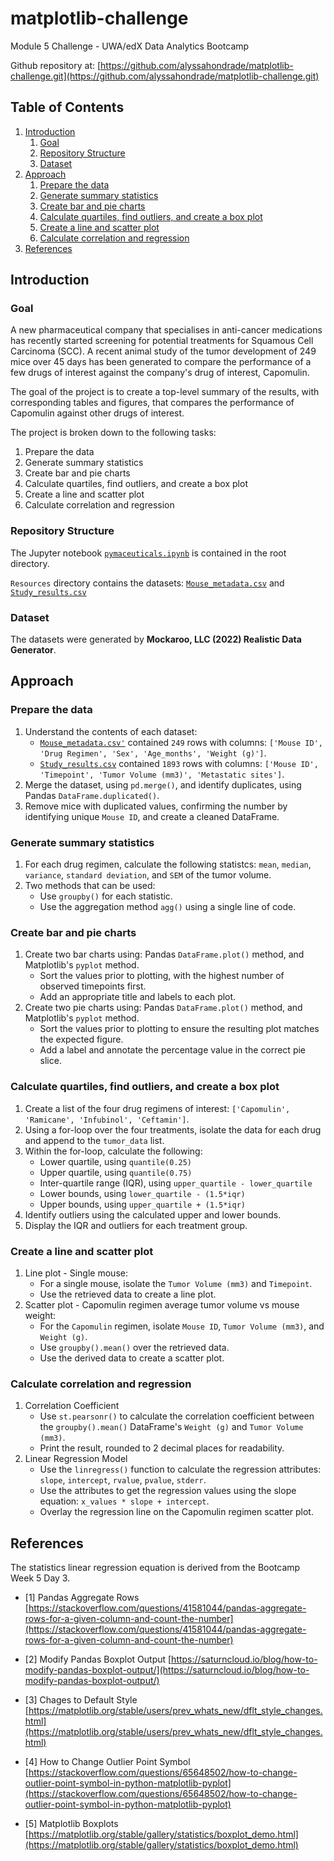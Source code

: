# matplotlib-challenge
Module 5 Challenge - UWA/edX Data Analytics Bootcamp

Github repository at: [https://github.com/alyssahondrade/matplotlib-challenge.git](https://github.com/alyssahondrade/matplotlib-challenge.git)

## Table of Contents
1. [Introduction](https://github.com/alyssahondrade/matplotlib-challenge/blob/main/README.md#introduction)
    1. [Goal](https://github.com/alyssahondrade/matplotlib-challenge/blob/main/README.md#goal)
    2. [Repository Structure](https://github.com/alyssahondrade/matplotlib-challenge/blob/main/README.md#repository-structure)
    3. [Dataset](https://github.com/alyssahondrade/matplotlib-challenge/blob/main/README.md#dataset)
2. [Approach](https://github.com/alyssahondrade/matplotlib-challenge/blob/main/README.md#approach)
    1. [Prepare the data](https://github.com/alyssahondrade/matplotlib-challenge/blob/main/README.md#prepare-the-data)
    2. [Generate summary statistics](https://github.com/alyssahondrade/matplotlib-challenge/blob/main/README.md#generate-summary-statistics)
    3. [Create bar and pie charts](https://github.com/alyssahondrade/matplotlib-challenge/blob/main/README.md#create-bar-and-pie-charts)
    4. [Calculate quartiles, find outliers, and create a box plot](https://github.com/alyssahondrade/matplotlib-challenge/blob/main/README.md#calculate-quartiles-find-outliers-and-create-a-box-plot)
    5. [Create a line and scatter plot](https://github.com/alyssahondrade/matplotlib-challenge/blob/main/README.md#create-a-line-and-scatter-plot)
    6. [Calculate correlation and regression](https://github.com/alyssahondrade/matplotlib-challenge/blob/main/README.md#calculate-correlation-and-regression)
3. [References](https://github.com/alyssahondrade/matplotlib-challenge/blob/main/README.md#references)

## Introduction
### Goal
A new pharmaceutical company that specialises in anti-cancer medications has recently started screening for potential treatments for Squamous Cell Carcinoma (SCC). A recent animal study of the tumor development of 249 mice over 45 days has been generated to compare the performance of a few drugs of interest against the company's drug of interest, Capomulin.

The goal of the project is to create a top-level summary of the results, with corresponding tables and figures, that compares the performance of Capomulin against other drugs of interest.

The project is broken down to the following tasks:
1. Prepare the data
2. Generate summary statistics
3. Create bar and pie charts
4. Calculate quartiles, find outliers, and create a box plot
5. Create a line and scatter plot
6. Calculate correlation and regression

### Repository Structure
The Jupyter notebook [`pymaceuticals.ipynb`](https://github.com/alyssahondrade/matplotlib-challenge/blob/main/pymaceuticals.ipynb) is contained in the root directory.

`Resources` directory contains the datasets: [`Mouse_metadata.csv`](https://github.com/alyssahondrade/matplotlib-challenge/blob/main/Resources/Mouse_metadata.csv) and [`Study_results.csv`](https://github.com/alyssahondrade/matplotlib-challenge/blob/main/Resources/Study_results.csv)

### Dataset
The datasets were generated by **Mockaroo, LLC (2022) Realistic Data Generator**.

## Approach
### Prepare the data
1. Understand the contents of each dataset:
    - [`Mouse_metadata.csv'`](https://github.com/alyssahondrade/matplotlib-challenge/blob/main/Resources/Mouse_metadata.csv) contained `249` rows with columns: `['Mouse ID', 'Drug Regimen', 'Sex', 'Age_months', 'Weight (g)']`.
    - [`Study_results.csv`](https://github.com/alyssahondrade/matplotlib-challenge/blob/main/Resources/Study_results.csv) contained `1893` rows with columns: `['Mouse ID', 'Timepoint', 'Tumor Volume (mm3)', 'Metastatic sites']`.
2. Merge the dataset, using `pd.merge()`, and identify duplicates, using Pandas `DataFrame.duplicated()`.
3. Remove mice with duplicated values, confirming the number by identifying unique `Mouse ID`, and create a cleaned DataFrame.

### Generate summary statistics
1. For each drug regimen, calculate the following statistcs: `mean`, `median`, `variance`, `standard deviation`, and `SEM` of the tumor volume.
2. Two methods that can be used:
    - Use `groupby()` for each statistic.
    - Use the aggregation method `agg()` using a single line of code.

### Create bar and pie charts
1. Create two bar charts using: Pandas `DataFrame.plot()` method, and Matplotlib's `pyplot` method.
    - Sort the values prior to plotting, with the highest number of observed timepoints first.
    - Add an appropriate title and labels to each plot.
2. Create two pie charts using: Pandas `DataFrame.plot()` method, and Matplotlib's `pyplot` method.
    - Sort the values prior to plotting to ensure the resulting plot matches the expected figure.
    - Add a label and annotate the percentage value in the correct pie slice.

### Calculate quartiles, find outliers, and create a box plot
1. Create a list of the four drug regimens of interest: `['Capomulin', 'Ramicane', 'Infubinol', 'Ceftamin']`.
2. Using a for-loop over the four treatments, isolate the data for each drug and append to the `tumor_data` list.
3. Within the for-loop, calculate the following:
    - Lower quartile, using `quantile(0.25)`
    - Upper quartile, using `quantile(0.75)`
    - Inter-quartile range (IQR), using `upper_quartile - lower_quartile`
    - Lower bounds, using `lower_quartile - (1.5*iqr)`
    - Upper bounds, using `upper_quartile + (1.5*iqr)`
4. Identify outliers using the calculated upper and lower bounds.
5. Display the IQR and outliers for each treatment group.

### Create a line and scatter plot
1. Line plot - Single mouse:
    - For a single mouse, isolate the `Tumor Volume (mm3)` and `Timepoint`.
    - Use the retrieved data to create a line plot.
2. Scatter plot - Capomulin regimen average tumor volume vs mouse weight:
    - For the `Capomulin` regimen, isolate `Mouse ID`, `Tumor Volume (mm3)`, and `Weight (g)`.
    - Use `groupby().mean()` over the retrieved data.
    - Use the derived data to create a scatter plot.

### Calculate correlation and regression
1. Correlation Coefficient
    - Use `st.pearsonr()` to calculate the correlation coefficient between the `groupby().mean()` DataFrame's `Weight (g)` and `Tumor Volume (mm3)`.
    - Print the result, rounded to 2 decimal places for readability.
2. Linear Regression Model
    - Use the `linregress()` function to calculate the regression attributes: `slope`, `intercept`, `rvalue`, `pvalue`, `stderr`.
    - Use the attributes to get the regression values using the slope equation: `x_values * slope + intercept`.
    - Overlay the regression line on the Capomulin regimen scatter plot.

## References
The statistics linear regression equation is derived from the Bootcamp Week 5 Day 3.

- [1] Pandas Aggregate Rows [https://stackoverflow.com/questions/41581044/pandas-aggregate-rows-for-a-given-column-and-count-the-number](https://stackoverflow.com/questions/41581044/pandas-aggregate-rows-for-a-given-column-and-count-the-number)

- [2] Modify Pandas Boxplot Output [https://saturncloud.io/blog/how-to-modify-pandas-boxplot-output/](https://saturncloud.io/blog/how-to-modify-pandas-boxplot-output/)

- [3] Chages to Default Style [https://matplotlib.org/stable/users/prev_whats_new/dflt_style_changes.html](https://matplotlib.org/stable/users/prev_whats_new/dflt_style_changes.html)

- [4] How to Change Outlier Point Symbol [https://stackoverflow.com/questions/65648502/how-to-change-outlier-point-symbol-in-python-matplotlib-pyplot](https://stackoverflow.com/questions/65648502/how-to-change-outlier-point-symbol-in-python-matplotlib-pyplot)

- [5] Matplotlib Boxplots [https://matplotlib.org/stable/gallery/statistics/boxplot_demo.html](https://matplotlib.org/stable/gallery/statistics/boxplot_demo.html)
